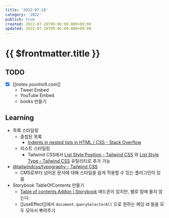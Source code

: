 ```yaml
---
title: '2022-07-28'
category: '2022'
publish: true
created: 2022-07-28T09:06:00.000+09:00
updated: 2022-07-28T09:06:00.000+09:00
---
```


# {{ $frontmatter.title }}

## TODO

- [x] [[notes.younho9.com]]
  - Tweet Embed
  - YouTube Embed
  - books 만들기

## Learning

- 목록 스타일링
  - 중첩된 목록
    - [Indents in nested lists in HTML / CSS - Stack Overflow](https://stackoverflow.com/questions/9473328/indents-in-nested-lists-in-html-css)
  - 리스트 스타일링
    - Tailwind CSS에서 [List Style Position - Tailwind CSS](https://tailwindcss.com/docs/list-style-position) 와 [List Style Type - Tailwind CSS](https://tailwindcss.com/docs/list-style-type) 유틸리티로 추가 가능
- [@tailwindcss/typography - Tailwind CSS](https://tailwindcss.com/docs/typography-plugin)
  - CMS로부터 넘어온 문서에 대해 스타일을 쉽게 적용할 수 있는 플러그인이 있음
- Storybook TableOfContents 만들기
  - [Table of contents Addon | Storybook](https://storybook.js.org/addons/storybook-docs-toc/) 애드온이 있지만, 별로 맘에 들지 않는다.
  - [[useEffect]]에서 `document.querySelectorAll` 으로 원하는 헤딩 id 들을 모두 모아서 뿌려주기
